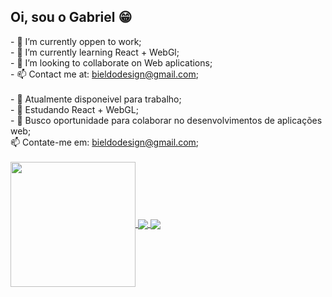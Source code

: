 ## Oi, sou o Gabriel 😁

<div>
- 🔭 I’m currently oppen to work;<br>
- 🌱 I’m currently learning React + WebGl;<br>
- 👯 I’m looking to collaborate on Web aplications;<br>
- 📫 Contact me at: <a href="mailto:bieldodesign@gmail.com">bieldodesign@gmail.com</a>;
</div><br><div>
- 🔭 Atualmente disponeivel para trabalho;<br>
- 🌱 Estudando React + WebGL;<br>
- 👯 Busco oportunidade para colaborar no desenvolvimentos de aplicações web;<br>
 📫 Contate-me em: <a href="mailto:bieldodesign@gmail.com">bieldodesign@gmail.com</a>;
</div>
<br>
<!--<a href="https://github.com/anuraghazra/github-readme-stats">
  <img height=200 align="center" src="https://github-readme-stats.vercel.app/api?username=bieldesign&theme=highcontrast" />
</a>-->
<a href="https://github.com/anuraghazra/convoychat">
  <img height=200 align="center" src="https://github-readme-stats.vercel.app/api/top-langs?username=bieldesign&layout=compact&langs_count=8&card_width=300&theme=highcontrast" />
</a>
<!--<a href="https://github.com/Bieldodesign/DrumMachine">
  <img align="center" src="https://github-readme-stats.vercel.app/api/pin/?username=Bieldodesign&repo=DrumMachine&theme=highcontrast" />
</a>-->
<a href="https://github.com/Bieldodesign/videos">
  <img align="center" src="https://github-readme-stats.vercel.app/api/pin/?username=Bieldodesign&repo=videos&theme=highcontrast" />
</a>
<a href="https://github.com/Bieldodesign/portifolio">
  <img align="center" src="https://github-readme-stats.vercel.app/api/pin/?username=Bieldodesign&repo=Portifolio&theme=highcontrast" />
</a>

